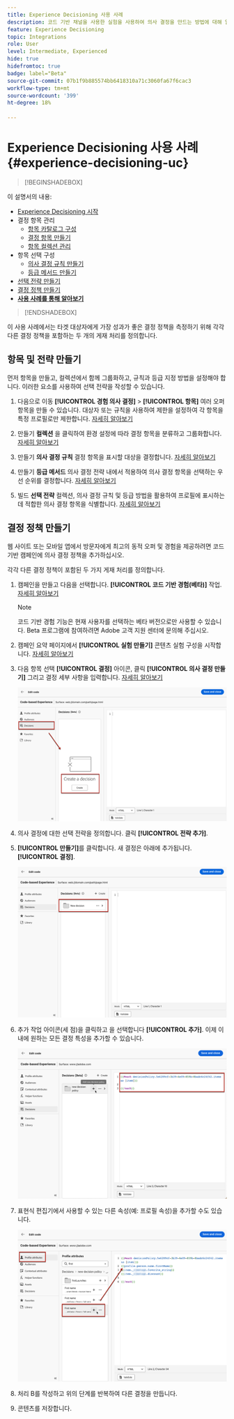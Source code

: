 ```yaml
---
title: Experience Decisioning 사용 사례
description: 코드 기반 채널을 사용한 실험을 사용하여 의사 결정을 만드는 방법에 대해 알아봅니다
feature: Experience Decisioning
topic: Integrations
role: User
level: Intermediate, Experienced
hide: true
hidefromtoc: true
badge: label="Beta"
source-git-commit: 07b1f9b885574bb6418310a71c3060fa67f6cac3
workflow-type: tm+mt
source-wordcount: '399'
ht-degree: 18%

---
```


# Experience Decisioning 사용 사례 {#experience-decisioning-uc}

>[!BEGINSHADEBOX]

이 설명서의 내용:

* [Experience Decisioning 시작](gs-experience-decisioning.md)
* 결정 항목 관리
   * [항목 카탈로그 구성](catalogs.md)
   * [결정 항목 만들기](items.md)
   * [항목 컬렉션 관리](collections.md)
* 항목 선택 구성
   * [의사 결정 규칙 만들기](rules.md)
   * [등급 메서드 만들기](ranking.md)
* [선택 전략 만들기](selection-strategies.md)
* [결정 정책 만들기](create-decision.md)
* **[사용 사례를 통해 알아보기](experience-decisioning-uc.md)**

>[!ENDSHADEBOX]

이 사용 사례에서는 타겟 대상자에게 가장 성과가 좋은 결정 정책을 측정하기 위해 각각 다른 결정 정책을 포함하는 두 개의 게재 처리를 정의합니다.

## 항목 및 전략 만들기

먼저 항목을 만들고, 컬렉션에서 함께 그룹화하고, 규칙과 등급 지정 방법을 설정해야 합니다. 이러한 요소를 사용하여 선택 전략을 작성할 수 있습니다.

1. 다음으로 이동 **[!UICONTROL 경험 의사 결정]** > **[!UICONTROL 항목]** 여러 오퍼 항목을 만들 수 있습니다. 대상자 또는 규칙을 사용하여 제한을 설정하여 각 항목을 특정 프로필로만 제한합니다. [자세히 알아보기](items.md)

   <!--
   1. From the items list, click the **[!UICONTROL Edit schema]** button  and edit the custom attributes if needed. [Learn how to work with catalogs](catalogs.md)-->

1. 만들기 **컬렉션** 을 클릭하여 환경 설정에 따라 결정 항목을 분류하고 그룹화합니다. [자세히 알아보기](collections.md)

1. 만들기 **의사 결정 규칙** 결정 항목을 표시할 대상을 결정합니다. [자세히 알아보기](rules.md)

1. 만들기 **등급 메서드** 의사 결정 전략 내에서 적용하여 의사 결정 항목을 선택하는 우선 순위를 결정합니다. [자세히 알아보기](ranking.md)

1. 빌드 **선택 전략** 컬렉션, 의사 결정 규칙 및 등급 방법을 활용하여 프로필에 표시하는 데 적합한 의사 결정 항목을 식별합니다. [자세히 알아보기](selection-strategies.md)

## 결정 정책 만들기

웹 사이트 또는 모바일 앱에서 방문자에게 최고의 동적 오퍼 및 경험을 제공하려면 코드 기반 캠페인에 의사 결정 정책을 추가하십시오.

각각 다른 결정 정책이 포함된 두 가지 게재 처리를 정의합니다.

1. 캠페인을 만들고 다음을 선택합니다. **[!UICONTROL 코드 기반 경험(베타)]** 작업. [자세히 알아보기](../code-based/create-code-based.md)

   >[!NOTE]
   >
   >코드 기반 경험 기능은 현재 사용자를 선택하는 베타 버전으로만 사용할 수 있습니다. Beta 프로그램에 참여하려면 Adobe 고객 지원 센터에 문의해 주십시오.

1. 캠페인 요약 페이지에서 **[!UICONTROL 실험 만들기]** 콘텐츠 실험 구성을 시작합니다. [자세히 알아보기](../campaigns/content-experiment.md)

1. 다음 항목 선택 **[!UICONTROL 결정]** 아이콘, 클릭 **[!UICONTROL 의사 결정 만들기]** 그리고 결정 세부 사항을 입력합니다. [자세히 알아보기](create-decision.md)

   ![](assets/decision-code-based-create.png)

1. 의사 결정에 대한 선택 전략을 정의합니다. 클릭 **[!UICONTROL 전략 추가]**.

1. **[!UICONTROL 만들기]**&#x200B;를 클릭합니다. 새 결정은 아래에 추가됩니다. **[!UICONTROL 결정]**.

   ![](assets/decision-code-based-decision-added.png)

1. 추가 작업 아이콘(세 점)을 클릭하고 을 선택합니다 **[!UICONTROL 추가]**. 이제 이 내에 원하는 모든 결정 특성을 추가할 수 있습니다.

   ![](assets/decision-code-based-add-decision.png)

1. 표현식 편집기에서 사용할 수 있는 다른 속성(예: 프로필 속성)을 추가할 수도 있습니다.

   ![](assets/decision-code-based-decision-profile-attribute.png)

1. 처리 B를 작성하고 위의 단계를 반복하여 다른 결정을 만듭니다.

1. 콘텐츠를 저장합니다.


